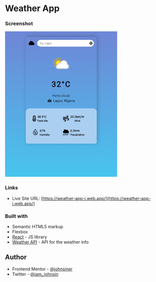 # Weather App

### Screenshot

![](./src/screenshot/web-capture.jpeg)

### Links

-  Live Site URL: [https://weather-app-j.web.app/](https://weather-app-j.web.app/)

### Built with

-  Semantic HTML5 markup
-  Flexbox
-  [React](https://reactjs.org/) - JS library
-  [Weather API](https://www.weatherapi.com/) - API for the weather info

## Author

-  Frontend Mentor - [@johnsiner](https://www.frontendmentor.io/profile/johnsiner)
-  Twitter - [@iam_johnsin](https://www.twitter.com/iam_johnsin)
